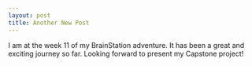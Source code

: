 ```yaml
---
layout: post
title: Another New Post
---
```

I am at the week 11 of my BrainStation adventure. 
It has been a great and exciting journey so far.
Looking forward to present my Capstone project!

